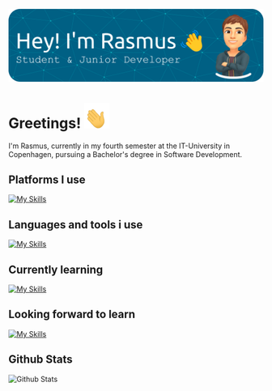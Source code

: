 ![Header](./header.png)


# Greetings! <img src="./greeting-hand.gif" alt="Greeting Hand" width="50" height="50">
I'm Rasmus, currently in my fourth semester at the IT-University in Copenhagen, pursuing a Bachelor's degree in Software Development.

## Platforms I use
[![My Skills](https://skillicons.dev/icons?i=git,github,githubactions,idea,rider,visualstudio,vscode,unity,wordpress,linkedin,discord)](https://skillicons.dev)

## Languages and tools i use
[![My Skills](https://skillicons.dev/icons?i=py,cs,php,html,css,bootstrap,mysql,java)](https://skillicons.dev)

## Currently learning
[![My Skills](https://skillicons.dev/icons?i=js,ts,react,firebase,postgres,go,azure,dotnet,docker)](https://skillicons.dev)

## Looking forward to learn
[![My Skills](https://skillicons.dev/icons?i=mongodb,flutter)](https://skillicons.dev)

## Github Stats
![Github Stats](https://github-readme-stats.vercel.app/api/top-langs/?username=rasmusachr&layout=pie)
